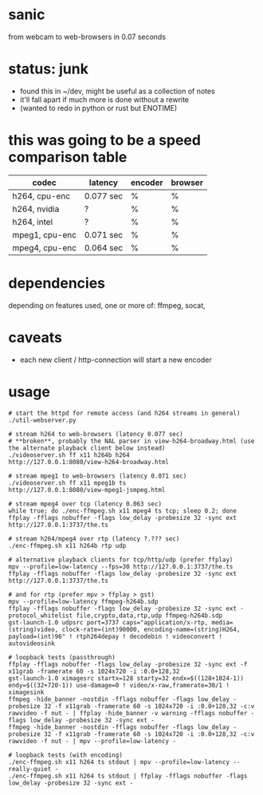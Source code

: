 # sanic
from webcam to web-browsers in 0.07 seconds

# status: junk
* found this in ~/dev, might be useful as a collection of notes
* it'll fall apart if much more is done without a rewrite
* (wanted to redo in python or rust but ENOTIME)

# this was going to be a speed comparison table
| codec | latency | encoder | browser
| -- | -- | -- | --
| h264, cpu-enc  | 0.077 sec | % | %
| h264, nvidia   | ?         | % | %
| h264, intel    | ?         | % | %
| mpeg1, cpu-enc | 0.071 sec | % | %
| mpeg4, cpu-enc | 0.064 sec | % | %

# dependencies
depending on features used, one or more of: ffmpeg, socat, 

# caveats
* each new client / http-connection will start a new encoder

# usage
```
# start the httpd for remote access (and h264 streams in general)
./util-webserver.py

# stream h264 to web-browsers (latency 0.077 sec)
# **broken**, probably the NAL parser in view-h264-broadway.html (use the alternate playback client below instead)
./videoserver.sh ff x11 h264b h264
http://127.0.0.1:8080/view-h264-broadway.html

# stream mpeg1 to web-browsers (latency 0.071 sec)
./videoserver.sh ff x11 mpeg1b ts
http://127.0.0.1:8080/view-mpeg1-jsmpeg.html

# stream mpeg4 over tcp (latency 0.063 sec)
while true; do ./enc-ffmpeg.sh x11 mpeg4 ts tcp; sleep 0.2; done
ffplay -fflags nobuffer -flags low_delay -probesize 32 -sync ext http://127.0.0.1:3737/the.ts

# stream h264/mpeg4 over rtp (latency ?.??? sec)
./enc-ffmpeg.sh x11 h264b rtp udp

# alternative playback clients for tcp/http/udp (prefer ffplay)
mpv --profile=low-latency --fps=30 http://127.0.0.1:3737/the.ts
ffplay -fflags nobuffer -flags low_delay -probesize 32 -sync ext http://127.0.0.1:3737/the.ts

# and for rtp (prefer mpv > ffplay > gst)
mpv --profile=low-latency ffmpeg-h264b.sdp
ffplay -fflags nobuffer -flags low_delay -probesize 32 -sync ext -protocol_whitelist file,crypto,data,rtp,udp ffmpeg-h264b.sdp
gst-launch-1.0 udpsrc port=3737 caps="application/x-rtp, media=(string)video, clock-rate=(int)90000, encoding-name=(string)H264, payload=(int)96" ! rtph264depay ! decodebin ! videoconvert ! autovideosink

# loopback tests (passthrough)
ffplay -fflags nobuffer -flags low_delay -probesize 32 -sync ext -f x11grab -framerate 60 -s 1024x720 -i :0.0+128,32
gst-launch-1.0 ximagesrc startx=128 starty=32 endx=$((128+1024-1)) endy=$((32+720-1)) use-damage=0 ! video/x-raw,framerate=30/1 ! ximagesink
ffmpeg -hide_banner -nostdin -fflags nobuffer -flags low_delay -probesize 32 -f x11grab -framerate 60 -s 1024x720 -i :0.0+128,32 -c:v rawvideo -f nut - | ffplay -hide_banner -v warning -fflags nobuffer -flags low_delay -probesize 32 -sync ext -
ffmpeg -hide_banner -nostdin -fflags nobuffer -flags low_delay -probesize 32 -f x11grab -framerate 60 -s 1024x720 -i :0.0+128,32 -c:v rawvideo -f nut - | mpv --profile=low-latency -

# loopback tests (with encoding)
./enc-ffmpeg.sh x11 h264 ts stdout | mpv --profile=low-latency --really-quiet -
./enc-ffmpeg.sh x11 h264 ts stdout | ffplay -fflags nobuffer -flags low_delay -probesize 32 -sync ext -
```
